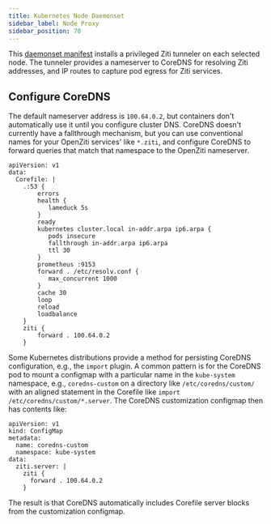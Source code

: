```yaml
---
title: Kubernetes Node Daemonset
sidebar_label: Node Proxy
sidebar_position: 70
---
```


This [daemonset manifest](https://get.openziti.io/tun/docker/ziti-tun-daemonset.yaml) installs a privileged Ziti tunneler on each selected node. The tunneler provides a nameserver to CoreDNS for resolving Ziti addresses, and IP routes to capture pod egress for Ziti services. 

## Configure CoreDNS

The default nameserver address is `100.64.0.2`, but containers don't automatically use it until you configure cluster DNS. CoreDNS doesn't currently have a fallthrough mechanism, but you can use conventional names for your OpenZiti services' like `*.ziti`, and configure CoreDNS to forward queries that match that namespace to the OpenZiti nameserver.

```text
apiVersion: v1
data:
  Corefile: |
    .:53 {
        errors
        health {
           lameduck 5s
        }
        ready
        kubernetes cluster.local in-addr.arpa ip6.arpa {
           pods insecure
           fallthrough in-addr.arpa ip6.arpa
           ttl 30
        }
        prometheus :9153
        forward . /etc/resolv.conf {
           max_concurrent 1000
        }
        cache 30
        loop
        reload
        loadbalance
    }
    ziti {
        forward . 100.64.0.2
    }
```

Some Kubernetes distributions provide a method for persisting CoreDNS configuration, e.g., the `import` plugin. A common pattern is for the CoreDNS pod to mount a configmap with a particular name in the `kube-system` namespace, e.g., `coredns-custom` on a directory like `/etc/coredns/custom/` with an aligned statement in the Corefile like `import /etc/coredns/custom/*.server`. The CoreDNS customization configmap then has contents like:

```text
apiVersion: v1
kind: ConfigMap
metadata:
  name: coredns-custom
  namespace: kube-system
data:
  ziti.server: |
    ziti {
      forward . 100.64.0.2
    }
```

The result is that CoreDNS automatically includes Corefile server blocks from the customization configmap.

